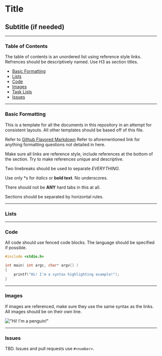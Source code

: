 # Title #

## Subtitle (if needed) ##

---------------------------------------------------

### Table of Contents ###

The table of contents is an unordered list using reference style links. Refrences should be descriptively named. Use H3 as section titles. 

  * [Basic Formatting](#Basic)
  * [Lists](#Lists)
  * [Code](#Code)
  * [Images](#Images)
  * [Task Lists](#Task)
  * [Issues](#Issues)

---------------------------------------------------

<a name="Basic"/>

### Basic Formatting ###

This is a template for all the documents in this repository in an attempt for consistent layouts. All other templates should be based off of this file.

Refer to [Github Flavored Markdown] Refer to aforementioned link for anything formatting questions not detailed in here.

Make sure all links are reference style, include references at the bottom of the section. Try to make references unique and descriptive.

Two linebreaks should be used to separate *EVERYTHING*.

Use only \*s for *italics* or **bold text**. No underscores. 

There should not be **ANY** hard tabs in this at all. 

Sections should be separated by horizontal rules. 

[Github Flavored Markdown]: https://help.github.com/articles/github-flavored-markdown    "Github Flavored Markdown"

---------------------------------------------------

<a name="Lists"/>

### Lists ###



---------------------------------------------------

<a name="Code"/>

### Code ###

All code should use fenced code blocks. The language should be specified if possible. 

```C
#include <stdio.h>

int main( int argc, char* argv[] )
{
    printf("Hi! I'm a syntax highlighting example!");
}
```

--------------------------------------------------

<a name="Images"/>

### Images ###

If images are referenced, make sure they use the same syntax as the links. All images should be on their own line. 

!["Hi! I'm a penguin!"][Tux]

[Tux]: http://upload.wikimedia.org/wikipedia/commons/a/af/Tux.png   "Tux, the Linux mascot."

--------------------------------------------------

<a name="Issues"/>

### Issues ###

TBD. Issues and pull requests use `#<number>`.

